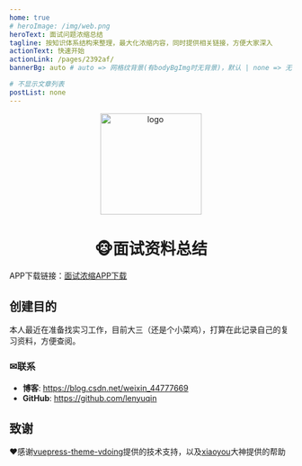 ```yaml
---
home: true
# heroImage: /img/web.png
heroText: 面试问题浓缩总结
tagline: 按知识体系结构来整理，最大化浓缩内容，同时提供相关链接，方便大家深入
actionText: 快速开始
actionLink: /pages/2392af/
bannerBg: auto # auto => 网格纹背景(有bodyBgImg时无背景)，默认 | none => 无 | '大图地址' | background: 自定义背景样式       提示：如发现文本颜色不适应你的背景时可以到palette.styl修改$bannerTextColor变量

# 不显示文章列表
postList: none
---
```


<p align="center"><a href="http://interview.limingkang.site/" target="_blank" rel="noopener noreferrer"><img width="180" src="http://interview.limingkang.site/img/maomi.png" alt="logo"></a></p>

<h1 align="center">🐵面试资料总结</h1>

APP下载链接：[面试浓缩APP下载](https://www.yd-mobile.cn/pack/download?versionId=2497&packName=com.xiaoyou.interview)

## 创建目的

本人最近在准备找实习工作，目前大三（还是个小菜鸡），打算在此记录自己的复习资料，方便查阅。

### ✉联系

- **博客**: <https://blog.csdn.net/weixin_44777669>
- **GitHub**: <https://github.com/lenyuqin>

## 致谢

❤️感谢[vuepress-theme-vdoing](https://github.com/xugaoyi/vuepress-theme-vdoing)提供的技术支持，以及[xiaoyou](https://github.com/xiaoyou66)大神提供的帮助

